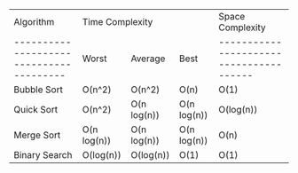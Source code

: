<table>
	<tbody>
		<tr>
			<td>Algorithm</td>
			<td colspan="3">Time Complexity</td>
			<td>Space Complexity</td>
		</tr>
		<tr>
			<td>---------------------------------------</td>
			<td>Worst</td>
			<td>Average</td>
			<td>Best</td>
			<td>---------------------------------------</td>
		</tr>
    <tr>
      <td>Bubble Sort</td>
      <td>O(n^2)</td>
      <td>O(n^2)</td>
      <td>O(n)</td>
      <td>O(1)</td>
    </tr>
    <tr>
      <td>Quick Sort</td>
      <td>O(n^2)</td>
      <td>O(n log(n))</td>
      <td>O(n log(n))</td>
      <td>O(log(n))</td>
    </tr>
    <tr>
      <td>Merge Sort</td>
      <td>O(n log(n))</td>
      <td>O(n log(n))</td>
      <td>O(n log(n))</td>
      <td>O(n)</td>
    </tr>
    <tr>
      <td>Binary Search</td>
      <td>O(log(n))</td>
      <td>O(log(n))</td>
      <td>O(1)</td>
      <td>O(1)</td>
    </tr>
	</tbody>
</table>
